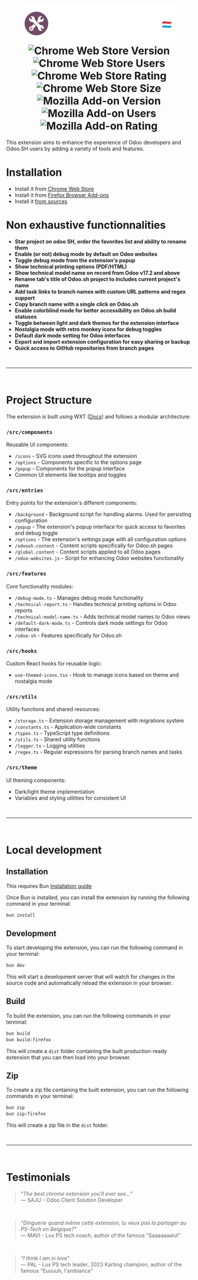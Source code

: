 <h1 align="center">
    <img src="src/assets/readme-header.png"/>
  <div>
    <a style="text-decoration: none;" href="https://chromewebstore.google.com/detail/odoo-toolbox/jgobnmpfeomiffhbedhfgbhelcnnelkd">
      <img alt="Chrome Web Store Version" src="https://img.shields.io/chrome-web-store/v/jgobnmpfeomiffhbedhfgbhelcnnelkd?style=flat-square&label=Version&logo=chromewebstore&logoColor=white&color=%233871e1"/>
    </a>    
    <a style="text-decoration: none;" href="https://chromewebstore.google.com/detail/odoo-toolbox/jgobnmpfeomiffhbedhfgbhelcnnelkd">
      <img alt="Chrome Web Store Users" src="https://img.shields.io/chrome-web-store/users/jgobnmpfeomiffhbedhfgbhelcnnelkd?style=flat-square&label=Users&logo=chromewebstore&logoColor=white&color=%233871e1"/>
    </a>         
    <a style="text-decoration: none;" href="https://chromewebstore.google.com/detail/odoo-toolbox/jgobnmpfeomiffhbedhfgbhelcnnelkd">
      <img alt="Chrome Web Store Rating" src="https://img.shields.io/chrome-web-store/rating/jgobnmpfeomiffhbedhfgbhelcnnelkd?style=flat-square&logo=chromewebstore&logoColor=white&label=Rating&color=%233871e1"/>
    </a>
    <a style="text-decoration: none;" href="https://chromewebstore.google.com/detail/odoo-toolbox/jgobnmpfeomiffhbedhfgbhelcnnelkd">
      <img alt="Chrome Web Store Size" src="https://img.shields.io/chrome-web-store/size/jgobnmpfeomiffhbedhfgbhelcnnelkd?style=flat-square&logo=chromewebstore&logoColor=white&label=Size&color=%233871e1"/>
    </a>  
  </div>
  <div>
    <a style="text-decoration: none;" href="https://addons.mozilla.org/en-US/firefox/addon/odoo-toolbox">
      <img alt="Mozilla Add-on Version" src="https://img.shields.io/amo/v/odoo-toolbox?style=flat-square&logo=firefoxbrowser&logoColor=white&label=Version&color=%23ed6449"/>
    </a>    
    <a style="text-decoration: none;" href="https://addons.mozilla.org/en-US/firefox/addon/odoo-toolbox">
      <img alt="Mozilla Add-on Users" src="https://img.shields.io/amo/users/odoo-toolbox?style=flat-square&logo=firefoxbrowser&logoColor=white&label=Users&color=%23ed6449"/>
    </a>    
    <a style="text-decoration: none;" href="https://addons.mozilla.org/en-US/firefox/addon/odoo-toolbox">
      <img alt="Mozilla Add-on Rating" src="https://img.shields.io/amo/rating/odoo-toolbox?style=flat-square&logo=firefoxbrowser&logoColor=white&label=Rating&color=%23ed6449"/>
    </a>
  </div>
</h1>

This extension aims to enhance the experience of Odoo developers and Odoo.SH users by adding a variety of tools and features.

# Installation
- Install it from [Chrome Web Store](https://chromewebstore.google.com/detail/odoo-toolbox/jgobnmpfeomiffhbedhfgbhelcnnelkd)
- Install it from [Firefox Browser Add-ons](https://addons.mozilla.org/en-US/firefox/addon/odoo-toolbox/)
- Install it [from sources](#local-development)

# Non exhaustive functionnalities

* __Star project on odoo SH, order the favorites list and ability to rename them__
* __Enable (or not) debug mode by default on Odoo websites__
* __Toggle debug mode from the extension's popup__
* __Show technical printing options (PDF/HTML)__
* __Show technical model name on record from Odoo v17.2 and above__
* __Rename tab's title of Odoo.sh project to includes current project's name__
* __Add task links to branch names with custom URL patterns and regex support__
* __Copy branch name with a single click on Odoo.sh__
* __Enable colorblind mode for better accessibility on Odoo.sh build statuses__
* __Toggle between light and dark themes for the extension interface__
* __Nostalgia mode with retro monkey icons for debug toggles__
* __Default dark mode setting for Odoo interfaces__
* __Export and import extension configuration for easy sharing or backup__
* __Quick access to GitHub repositories from branch pages__

<br>

---

<br>

# Project Structure

The extension is built using WXT ([Docs](https://wxt.dev/)) and follows a modular architecture:

### `/src/components`
Reusable UI components:
- `/icons` - SVG icons used throughout the extension
- `/options` - Components specific to the options page
- `/popup` - Components for the popup interface
- Common UI elements like tooltips and toggles

### `/src/entries`
Entry points for the extension's different components:
- `/background` - Background script for handling alarms. Used for persisting configuration
- `/popup` - The extension's popup interface for quick access to favorites and debug toggle
- `/options` - The extension's settings page with all configuration options
- `/odoosh.content` - Content scripts specifically for Odoo.sh pages
- `/global.content` - Content scripts applied to all Odoo pages
- `/odoo-websites.js` - Script for enhancing Odoo websites functionality

### `/src/features`
Core functionality modules:
- `/debug-mode.ts` - Manages debug mode functionality
- `/technical-report.ts` - Handles technical printing options in Odoo reports
- `/technical-model-name.ts` - Adds technical model names to Odoo views
- `/default-dark-mode.ts` - Controls dark mode settings for Odoo interfaces
- `/odoo-sh` - Features specifically for Odoo.sh

### `/src/hooks`
Custom React hooks for reusable logic:
- `use-themed-icons.tsx` - Hook to manage icons based on theme and nostalgia mode

### `/src/utils`
Utility functions and shared resources:
- `/storage.ts` - Extension storage management with migrations system
- `/constants.ts` - Application-wide constants
- `/types.ts` - TypeScript type definitions
- `/utils.ts` - Shared utility functions
- `/logger.ts` - Logging utilities
- `/regex.ts` - Regular expressions for parsing branch names and tasks

### `/src/theme`
UI theming components:
- Dark/light theme implementation
- Variables and styling utilities for consistent UI

<br>

---

<br>

# Local development

## Installation
This requires Bun [Installation guide](https://bun.sh/docs/installation)

Once Bun is installed, you can install the extension by running the following command in your terminal:
```bash
bun install
```

## Development
To start developing the extension, you can run the following command in your terminal:
```bash
bun dev
```

This will start a development server that will watch for changes in the source code and automatically reload the extension in your browser.

## Build
To build the extension, you can run the following commands in your terminal:
```bash
bun build
bun build:firefox
```

This will create a `dist` folder containing the built production-ready extension that you can then load into your browser.

## Zip
To create a zip file containing the built extension, you can run the following commands in your terminal:
```bash
bun zip
bun zip:firefox
```

This will create a zip file in the `dist` folder.

<br>

---

<br>

# Testimonials


<blockquote>
  <em>"The best chrome extension you'll ever see..."</em><br>
  — SAJU - Odoo Client Solution Developer
</blockquote>

<br>

<blockquote>
  <em>"Dinguerie quand même cette extension, tu veux pas la partager au PS-Tech en Belgique?"</em><br>
  — MAVI - Lux PS tech coach, author of the famous "Saaaaaaalut"
</blockquote>
<br>

<blockquote>
  <em>"I think I am in love"</em><br>
  — PAL - Lux PS tech leader, 2023 Karting champion, author of the famous "Euuuuh, l'ambiance"
</blockquote>
<br>
